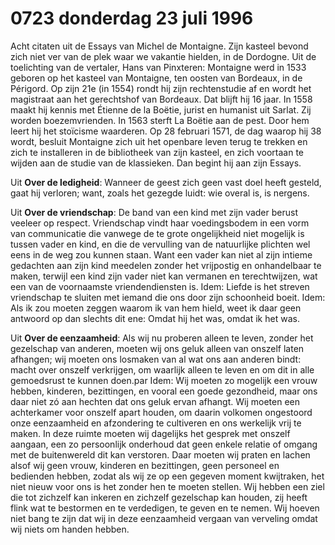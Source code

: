 # 0723 donderdag 23 juli 1996
Acht citaten uit de Essays van Michel de Montaigne. Zijn kasteel bevond zich niet ver van de plek waar we vakantie hielden, in de Dordogne. Uit de toelichting van de vertaler, Hans van Pinxteren: Montaigne werd in 1533 geboren op het kasteel van Montaigne, ten oosten van Bordeaux, in de Périgord. Op zijn 21e (in 1554) rondt hij zijn rechtenstudie af en wordt het magistraat aan het gerechtshof van Bordeaux. Dat blijft hij 16 jaar. In 1558 maakt hij kennis met Étienne de la Boëtie, jurist en humanist uit Sarlat. Zij worden boezemvrienden. In 1563 sterft La Boëtie aan de pest. Door hem leert hij  het stoïcisme waarderen. Op 28 februari 1571, de dag waarop hij 38 wordt, besluit Montaigne zich uit het openbare leven terug te trekken en zich te installeren in de bibliotheek van zijn kasteel, en zich voortaan te wijden aan de studie van de klassieken. Dan begint hij aan zijn Essays.

Uit  **Over de ledigheid**: Wanneer de geest zich geen vast doel heeft gesteld, gaat hij verloren; want, zoals het gezegde luidt: wie overal is, is nergens.

Uit  **Over de vriendschap**: De band van een kind met zijn vader berust veeleer op respect. Vriendschap vindt haar voedingsbodem in een vorm van communicatie die vanwege de te grote ongelijkheid niet mogelijk is tussen vader en kind, en die de vervulling van de natuurlijke plichten wel eens in de weg zou kunnen staan. Want een vader kan niet al zijn intieme gedachten aan zijn kind meedelen zonder het vrijpostig en onhandelbaar te maken, terwijl een kind zijn vader niet kan vermanen en terechtwijzen, wat een van de voornaamste vriendendiensten is.
Idem: Liefde is het streven vriendschap te sluiten met iemand die ons door zijn schoonheid boeit.
Idem: Als ik zou moeten zeggen waarom ik van hem hield, weet ik daar geen antwoord op dan slechts dit ene: Omdat hij het was, omdat ik het was.

Uit **Over de eenzaamheid**: Als wij nu proberen alleen te leven, zonder het gezelschap van anderen, moeten wij ons geluk alleen van onszelf laten afhangen; wij moeten ons losmaken van al wat ons aan anderen bindt: macht over onszelf verkrijgen, om waarlijk alleen te leven en om dit in alle gemoedsrust te kunnen doen.par
Idem: Wij moeten zo mogelijk een vrouw hebben, kinderen, bezittingen, en vooral een goede gezondheid, maar ons daar niet zó aan hechten dat ons geluk ervan afhangt. Wij moeten een achterkamer voor onszelf apart houden, om daarin volkomen ongestoord onze eenzaamheid en afzondering te cultiveren en ons werkelijk vrij te maken. In deze ruimte moeten wij dagelijks het gesprek met onszelf aangaan, een zo persoonlijk onderhoud dat geen enkele relatie of omgang met de buitenwereld dit kan verstoren. Daar moeten wij praten en lachen alsof wij geen vrouw, kinderen en bezittingen, geen personeel en bedienden hebben, zodat als wij ze op een gegeven moment kwijtraken, het niet nieuw voor ons is het zonder hen te moeten stellen. Wij hebben een ziel die tot zichzelf kan inkeren en zichzelf gezelschap kan houden, zij heeft flink wat te bestormen en te verdedigen, te geven en te nemen. Wij hoeven niet bang te zijn dat wij in deze eenzaamheid vergaan van verveling omdat wij niets om handen hebben.

